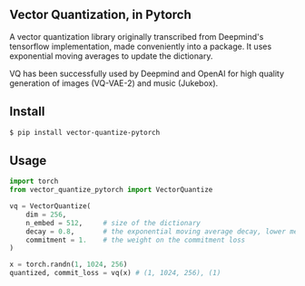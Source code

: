 ## Vector Quantization, in Pytorch

A vector quantization library originally transcribed from Deepmind's tensorflow implementation, made conveniently into a package. It uses exponential moving averages to update the dictionary.

VQ has been successfully used by Deepmind and OpenAI for high quality generation of images (VQ-VAE-2) and music (Jukebox).

## Install

```bash
$ pip install vector-quantize-pytorch
```

## Usage

```python
import torch
from vector_quantize_pytorch import VectorQuantize

vq = VectorQuantize(
    dim = 256,
    n_embed = 512,     # size of the dictionary
    decay = 0.8,       # the exponential moving average decay, lower means the dictionary will change faster
    commitment = 1.    # the weight on the commitment loss
)

x = torch.randn(1, 1024, 256)
quantized, commit_loss = vq(x) # (1, 1024, 256), (1)
```
